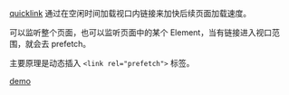 [quicklink](https://www.npmjs.com/package/quicklink) 通过在空闲时间加载视口内链接来加快后续页面加载速度。

可以监听整个页面，也可以监听页面中的某个 Element，当有链接进入视口范围，就会去 prefetch。

主要原理是动态插入 `<link rel="prefetch">` 标签。

[demo](http://nikolausliu.top/quicklink-demo/)
